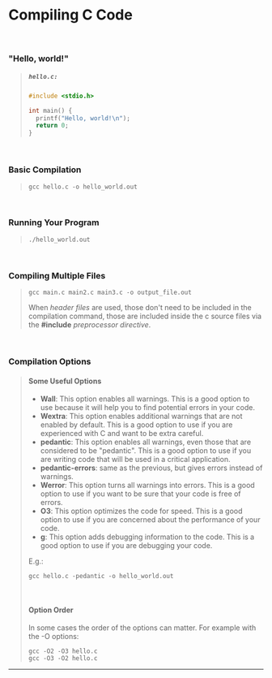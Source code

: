 # Compiling C Code

<br>

### "Hello, world!"

<blockquote>

<h5 a><strong><code>hello.c:</code></strong></h5>

```c
#include <stdio.h>

int main() {
  printf("Hello, world!\n");
  return 0;
}
```

</blockquote>
  
<br>

### Basic Compilation

<blockquote>

```
gcc hello.c -o hello_world.out
```

</blockquote>

<br>

### Running Your Program

<blockquote>

```
./hello_world.out
```

</blockquote>

<br>

### Compiling Multiple Files

<blockquote>

```
gcc main.c main2.c main3.c -o output_file.out
```

When *header files* are used, those don't need to be included in the compilation command, those are included inside the c source files via the **#include** *preprocessor directive*.

</blockquote>

<br>

### Compilation Options

<blockquote>

#### Some Useful Options

- **Wall**: This option enables all warnings. This is a good option to use because it will help you to find potential errors in your code.
- **Wextra**: This option enables additional warnings that are not enabled by default. This is a good option to use if you are experienced with C and want to be extra careful.
- **pedantic**: This option enables all warnings, even those that are considered to be "pedantic". This is a good option to use if you are writing code that will be used in a critical application.
- **pedantic-errors**: same as the previous, but gives errors instead of warnings.
- **Werror**: This option turns all warnings into errors. This is a good option to use if you want to be sure that your code is free of errors.
- **O3**: This option optimizes the code for speed. This is a good option to use if you are concerned about the performance of your code.
- **g**: This option adds debugging information to the code. This is a good option to use if you are debugging your code.

E.g.:

```
gcc hello.c -pedantic -o hello_world.out
```

<br>

#### Option Order

In some cases the order of the options can matter. For example with the -O options:

```
gcc -O2 -O3 hello.c
gcc -O3 -O2 hello.c
```

</blockquote>

---
